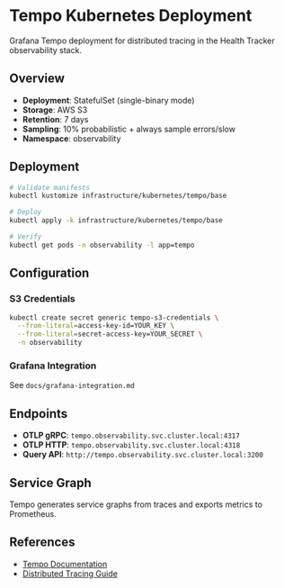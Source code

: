 # Tempo Kubernetes Deployment

Grafana Tempo deployment for distributed tracing in the Health Tracker observability stack.

## Overview

- **Deployment**: StatefulSet (single-binary mode)
- **Storage**: AWS S3
- **Retention**: 7 days
- **Sampling**: 10% probabilistic + always sample errors/slow
- **Namespace**: observability

## Deployment

```bash
# Validate manifests
kubectl kustomize infrastructure/kubernetes/tempo/base

# Deploy
kubectl apply -k infrastructure/kubernetes/tempo/base

# Verify
kubectl get pods -n observability -l app=tempo
```

## Configuration

### S3 Credentials
```bash
kubectl create secret generic tempo-s3-credentials \
  --from-literal=access-key-id=YOUR_KEY \
  --from-literal=secret-access-key=YOUR_SECRET \
  -n observability
```

### Grafana Integration
See `docs/grafana-integration.md`

## Endpoints

- **OTLP gRPC**: `tempo.observability.svc.cluster.local:4317`
- **OTLP HTTP**: `tempo.observability.svc.cluster.local:4318`
- **Query API**: `http://tempo.observability.svc.cluster.local:3200`

## Service Graph

Tempo generates service graphs from traces and exports metrics to Prometheus.

## References

- [Tempo Documentation](https://grafana.com/docs/tempo/latest/)
- [Distributed Tracing Guide](docs/tracing-guide.md)

